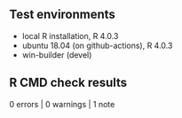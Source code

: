 ## Test environments

- local R installation, R 4.0.3
- ubuntu 18.04 (on github-actions), R 4.0.3
- win-builder (devel)

## R CMD check results

0 errors | 0 warnings | 1 note

